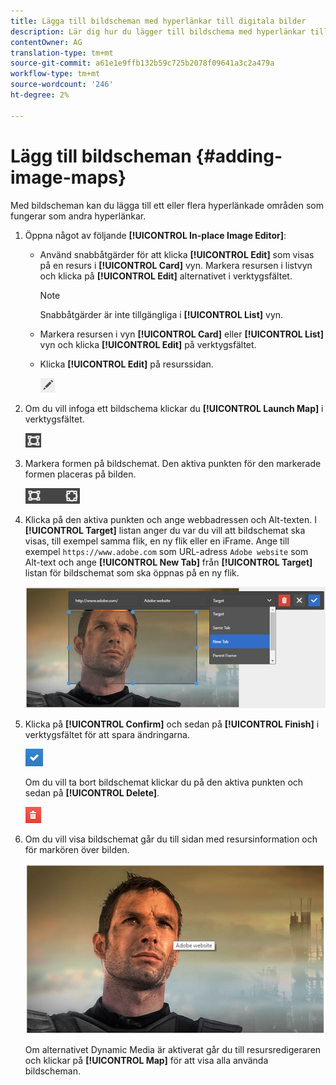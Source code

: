 ```yaml
---
title: Lägga till bildscheman med hyperlänkar till digitala bilder
description: Lär dig hur du lägger till bildschema med hyperlänkar till en bild.
contentOwner: AG
translation-type: tm+mt
source-git-commit: a61e1e9ffb132b59c725b2078f09641a3c2a479a
workflow-type: tm+mt
source-wordcount: '246'
ht-degree: 2%

---
```



# Lägg till bildscheman {#adding-image-maps}

Med bildscheman kan du lägga till ett eller flera hyperlänkade områden som fungerar som andra hyperlänkar.

1. Öppna något av följande **[!UICONTROL In-place Image Editor]**:

   * Använd snabbåtgärder för att klicka **[!UICONTROL Edit]** som visas på en resurs i **[!UICONTROL Card]** vyn. Markera resursen i listvyn och klicka på **[!UICONTROL Edit]** alternativet i verktygsfältet.

      >[!NOTE]
      >
      >Snabbåtgärder är inte tillgängliga i **[!UICONTROL List]** vyn.

   * Markera resursen i vyn **[!UICONTROL Card]** eller **[!UICONTROL List]** vyn och klicka **[!UICONTROL Edit]** på verktygsfältet.
   * Klicka **[!UICONTROL Edit]** på resurssidan.

      ![chlimage_1-420](assets/chlimage_1-420.png)

1. Om du vill infoga ett bildschema klickar du **[!UICONTROL Launch Map]** i verktygsfältet.

   ![chlimage_1-421](assets/chlimage_1-421.png)

1. Markera formen på bildschemat. Den aktiva punkten för den markerade formen placeras på bilden.

   ![chlimage_1-422](assets/chlimage_1-422.png)

1. Klicka på den aktiva punkten och ange webbadressen och Alt-texten. I **[!UICONTROL Target]** listan anger du var du vill att bildschemat ska visas, till exempel samma flik, en ny flik eller en iFrame. Ange till exempel `https://www.adobe.com` som URL-adress `Adobe website` som Alt-text och ange **[!UICONTROL New Tab]** från **[!UICONTROL Target]** listan för bildschemat som ska öppnas på en ny flik.

   ![chlimage_1-423](assets/chlimage_1-423.png)

1. Klicka på **[!UICONTROL Confirm]** och sedan på **[!UICONTROL Finish]** i verktygsfältet för att spara ändringarna.

   ![chlimage_1-424](assets/chlimage_1-424.png)

   Om du vill ta bort bildschemat klickar du på den aktiva punkten och sedan på **[!UICONTROL Delete]**.

   ![chlimage_1-425](assets/chlimage_1-425.png)

1. Om du vill visa bildschemat går du till sidan med resursinformation och för markören över bilden.

   ![chlimage_1-426](assets/chlimage_1-426.png)

   Om alternativet Dynamic Media är aktiverat går du till resursredigeraren och klickar på **[!UICONTROL Map]** för att visa alla använda bildscheman.

